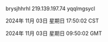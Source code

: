brysjhhrhl 219.139.197.74 yqqlmgsycl

2024年 11月 03日 星期日 17:50:02 CST

2024年 11月 03日 星期日 09:50:02 GMT
